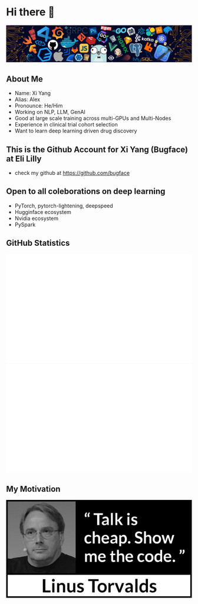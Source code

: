 # Hi there 👋
![image](./image/Header.png)

## About Me
- Name: Xi Yang
- Alias: Alex
- Pronounce: He/Him
- Working on NLP, LLM, GenAI
- Good at large scale training across multi-GPUs and Multi-Nodes
- Experience in clinical trial cohort selection
- Want to learn deep learning driven drug discovery

## This is the Github Account for Xi Yang (Bugface) at Eli Lilly
- check my github at https://github.com/bugface

## Open to all coleborations on deep learning
- PyTorch, pytorch-lightening, deepspeed
- Hugginface ecosystem
- Nvidia ecosystem
- PySpark
  
<!--- ![image](./image/grid-snake.svg) --->

## GitHub Statistics
<!-- <a href="https://github.com/xiyang-aads-lilly/xiyang-aads-lilly">

<img align="center" src="https://github-readme-stats.vercel.app/api?username=xiyang-aads-lilly&show_icons=true&line_height=27&count_private=true&title_color=f48c06&text_color=c9cacc&icon_color=2bbc8a&bg_color=000000" alt="xiyang's GitHub Stats" /> -->

![image](./generated/overview.svg)
![image](./generated/languages.svg)

## My Motivation
![image](./image/showmecode.jpeg)
